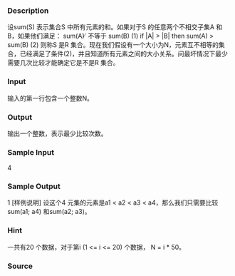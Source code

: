 
### Description
设sum(S) 表示集合S 中所有元素的和。如果对于S 的任意两个不相交子集A 和B，如果他们满足： sum(A) ̸ 不等于 sum(B) (1) if |A| > |B| then sum(A) > sum(B) (2) 则称S 是R 集合。现在我们假设有一个大小为N，元素互不相等的集合，已经满足了条件(2)，并且知道所有元素之间的大小关系。问最坏情况下最少需要几次比较才能确定它是不是R 集合。
### Input
输入的第一行包含一个整数N。
### Output
输出一个整数，表示最少比较次数。
### Sample Input
4
### Sample Output
1
[样例说明]
设这个4 元集的元素是a1 < a2 < a3 < a4，那么我们只需要比较
sum(a1; a4) 和sum(a2; a3)。

### Hint
一共有20 个数据，对于第i (1 <= i <= 20) 个数据， N = i * 50。
### Source
